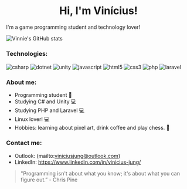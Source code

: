 <h1 align="center">Hi, I'm Vinícius!</h1>

I'm a game programming student and technology lover!

![Vinnie's GitHub stats](https://github-readme-stats.vercel.app/api?username=Vinnie-Jung&show_icons=true&theme=chartreuse-dark)

### Technologies:
<div style="display: inline_block">
  <img align="center" alt="csharp" src="https://img.shields.io/badge/C%23-239120?style=for-the-badge&logo=c-sharp&logoColor=white" />
  <img align="center" alt="dotnet" src="https://img.shields.io/badge/.NET-5C2D91?style=for-the-badge&logo=.net&logoColor=white" />
  <img align="center" alt="unity" src="https://img.shields.io/badge/Unity-100000?style=for-the-badge&logo=unity&logoColor=white" />
  <img align="center" alt="javascript" src="https://img.shields.io/badge/JavaScript-F7DF1E?style=for-the-badge&logo=javascript&logoColor=black" />
  <img align="center" alt="html5" src="https://img.shields.io/badge/HTML5-E34F26?style=for-the-badge&logo=html5&logoColor=white" />
  <img align="center" alt="css3" src="https://img.shields.io/badge/CSS3-1572B6?style=for-the-badge&logo=css3&logoColor=white" />
  <img align="center" alt="php" src="https://img.shields.io/badge/PHP-777BB4?style=for-the-badge&logo=php&logoColor=white">
  <img align="center" alt="laravel" src="https://img.shields.io/badge/Laravel-FF2D20?style=for-the-badge&logo=laravel&logoColor=white">
</div>
 
 
### About me:
- Programming student 💪
- Studying C# and Unity 💻
- Studying PHP and Laravel 💻
- Linux lover! 💻
- Hobbies: learning about pixel art, drink coffee and play chess. 🎨

### Contact me:
- Outlook: (mailto:viniciusjung@outlook.com)
- LinkedIn: https://www.linkedin.com/in/vinicius-jung/


>"Programming isn't about what you know; it's about what you can figure out.” - Chris Pine
